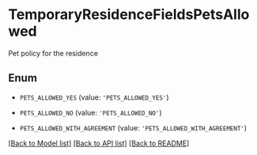 # TemporaryResidenceFieldsPetsAllowed

Pet policy for the residence

## Enum

* `PETS_ALLOWED_YES` (value: `'PETS_ALLOWED_YES'`)

* `PETS_ALLOWED_NO` (value: `'PETS_ALLOWED_NO'`)

* `PETS_ALLOWED_WITH_AGREEMENT` (value: `'PETS_ALLOWED_WITH_AGREEMENT'`)

[[Back to Model list]](../README.md#documentation-for-models) [[Back to API list]](../README.md#documentation-for-api-endpoints) [[Back to README]](../README.md)


